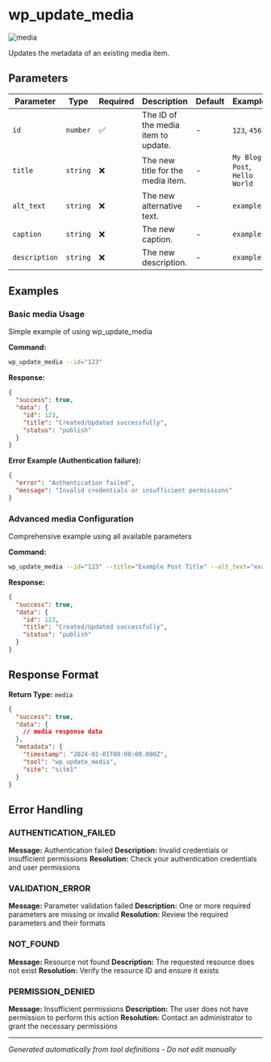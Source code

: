 # wp_update_media

![media](https://img.shields.io/badge/category-media-purple)

Updates the metadata of an existing media item.

## Parameters

| Parameter     | Type     | Required | Description                         | Default | Examples                      |
| ------------- | -------- | -------- | ----------------------------------- | ------- | ----------------------------- |
| `id`          | `number` | ✅       | The ID of the media item to update. | -       | `123`, `456`                  |
| `title`       | `string` | ❌       | The new title for the media item.   | -       | `My Blog Post`, `Hello World` |
| `alt_text`    | `string` | ❌       | The new alternative text.           | -       | `example`                     |
| `caption`     | `string` | ❌       | The new caption.                    | -       | `example`                     |
| `description` | `string` | ❌       | The new description.                | -       | `example`                     |

## Examples

### Basic media Usage

Simple example of using wp_update_media

**Command:**

```bash
wp_update_media --id="123"
```

**Response:**

```json
{
  "success": true,
  "data": {
    "id": 123,
    "title": "Created/Updated successfully",
    "status": "publish"
  }
}
```

**Error Example (Authentication failure):**

```json
{
  "error": "Authentication failed",
  "message": "Invalid credentials or insufficient permissions"
}
```

### Advanced media Configuration

Comprehensive example using all available parameters

**Command:**

```bash
wp_update_media --id="123" --title="Example Post Title" --alt_text="example_value" --caption="example_value" --description="example_value"
```

**Response:**

```json
{
  "success": true,
  "data": {
    "id": 123,
    "title": "Created/Updated successfully",
    "status": "publish"
  }
}
```

## Response Format

**Return Type:** `media`

```json
{
  "success": true,
  "data": {
    // media response data
  },
  "metadata": {
    "timestamp": "2024-01-01T00:00:00.000Z",
    "tool": "wp_update_media",
    "site": "site1"
  }
}
```

## Error Handling

### AUTHENTICATION_FAILED

**Message:** Authentication failed **Description:** Invalid credentials or insufficient permissions **Resolution:**
Check your authentication credentials and user permissions

### VALIDATION_ERROR

**Message:** Parameter validation failed **Description:** One or more required parameters are missing or invalid
**Resolution:** Review the required parameters and their formats

### NOT_FOUND

**Message:** Resource not found **Description:** The requested resource does not exist **Resolution:** Verify the
resource ID and ensure it exists

### PERMISSION_DENIED

**Message:** Insufficient permissions **Description:** The user does not have permission to perform this action
**Resolution:** Contact an administrator to grant the necessary permissions

---

_Generated automatically from tool definitions - Do not edit manually_
